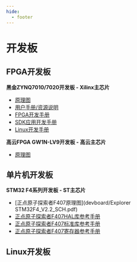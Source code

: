 ```yaml
---
hide:
  - footer
---
```

# 开发板


## FPGA开发板

**黑金ZYNQ7010/7020开发板 - Xilinx主芯片**

- [原理图](devboard/AX7010开发板原理图V2.0.pdf)
- [用户手册/资源说明](devboard/AX7010开发板用户手册V1.07.pdf)
- [FPGA开发手册](devboard/ALINX_ZYNQ开发平台基础教程V1.09.pdf)
- [SDK应用开发手册](devboard/ALINX_ZYNQ开发平台SDK应用教程V2.03.pdf)
- [Linux开发手册](devboard/ALINX_ZYNQ开发平台Linux应用教程V1.03.pdf)


**高云FPGA GW1N-LV9开发板 - 高云主芯片**

- [原理图](devboard/DK-START-GW1N-LV9LQ144C6I5_V2.1_SCH.pdf)




## 单片机开发板

**STM32 F4系列开发板 - ST主芯片**

- [正点原子探索者F407原理图](devboard/Explorer STM32F4_V2.2_SCH.pdf)
- [正点原子探索者F407HAL库参考手册](devboard/STM32F4开发指南-HAL库版本_V1.2.pdf)
- [正点原子探索者F407标准库参考手册](devboard/STM32F4开发指南-库函数版本_V1.2.pdf)
- [正点原子探索者F407寄存器参考手册](devboard/STM32F4开发指南-寄存器版本_V1.2.pdf)



## Linux开发板
